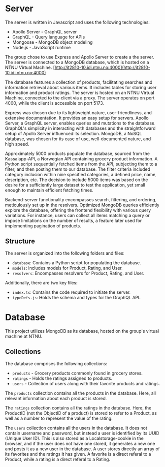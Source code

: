 # Server

The server is written in Javascript and uses the following technologies:

-   Apollo Server - GraphQL server
-   GraphQL - Query language for APIs
-   Mongoose - MongoDB object modeling
-   Node.js - JavaScript runtime

The group chose to use Express and Apollo Server to create a the server. The server is connected to a MongoDB database, which is hosted on a NTNU Virtual Machine.
[http://it2810-10.idi.ntnu.no:4000](http://it2810-10.idi.ntnu.no:4000)

The database features a collection of products, facilitating searches and information retrieval about various items. It includes tables for storing user information and product ratings. The server is hosted on an NTNU Virtual Machine, connected to the client via a proxy. The server operates on port 4000, while the client is accessible on port 5173.

Express was chosen due to its lightweight nature, user-friendliness, and extensive documentation. It provides an easy setup for servers. Apollo Server, a GraphQL server, enables queries and mutations to the database. GraphQL's simplicity in interacting with databases and the straightforward setup of Apollo Server influenced its selection. MongoDB, a NoSQL database, was chosen for its ease of use, well-documented nature, and high speed.

Approximately 5000 products populate the database, sourced from the Kassalapp-API, a Norwegian API containing grocery product information. A Python script sequentially fetched items from the API, subjecting them to a filter, and then posting them to our database. The filter criteria included category inclusion within nine specified categories, a defined price, name, description, etc. The decision to include 5000 items was based on the desire for a sufficiently large dataset to test the application, yet small enough to maintain efficient fetching times.

Backend-server functionality encompasses search, filtering, and ordering, meticulously set up in the resolvers. Optimized MongoDB queries efficiently explore the database, offering the frontend flexibility with various query variations. For instance, users can collect all items matching a query or impose limitations on the number of results, a feature later used for implementing pagination of products.

## Structure

The server is organized into the following folders and files:

-   `database`: Contains a Python script for populating the database.
-   `models`: Includes models for Product, Rating, and User.
-   `resolvers`: Encompasses resolvers for Product, Rating, and User.

Additionally, there are two key files:

-   `index.ts`: Contains the code required to initiate the server.
-   `typeDefs.js`: Holds the schema and types for the GraphQL API.

# Database

This project utilizes MongoDB as its database, hosted on the group's virtual machine at NTNU.

## Collections

The database comprises the following collections:

-   `products` - Grocery products commonly found in grocery stores.
-   `ratings` - Holds the ratings assigned to products.
-   `users` - Collection of users along with their favorite products and ratings.

The `products` collection contains all the products in the database. Here, all relevant information about each product is stored.

The `ratings` collection contains all the ratings in the database. Here, the ProductID (not the ObjectID of a product) is stored to refer to a Product, as well as a number to represent the value of the rating.

The `users` collection contains all the users in the database. It does not contain username and password, but instead a user is identified by its UUID (Unique User ID). This is also stored as a Localstorage-cookie in the browser, and if the user does not have one stored, it generates a new one and posts it as a new user in the database. A user stores directly an array of its favorites and the ratings it has given. A favorite is a direct referal to a Product, while a rating is a direct referal to a Rating.

